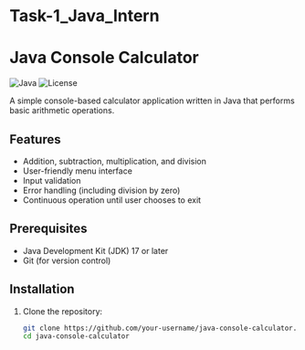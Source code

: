 # Task-1_Java_Intern
# Java Console Calculator

![Java](https://img.shields.io/badge/Java-17%2B-blue)
![License](https://img.shields.io/badge/License-MIT-green)

A simple console-based calculator application written in Java that performs basic arithmetic operations.

## Features

- Addition, subtraction, multiplication, and division
- User-friendly menu interface
- Input validation
- Error handling (including division by zero)
- Continuous operation until user chooses to exit

## Prerequisites

- Java Development Kit (JDK) 17 or later
- Git (for version control)

## Installation

1. Clone the repository:
   ```bash
   git clone https://github.com/your-username/java-console-calculator.git
   cd java-console-calculator

